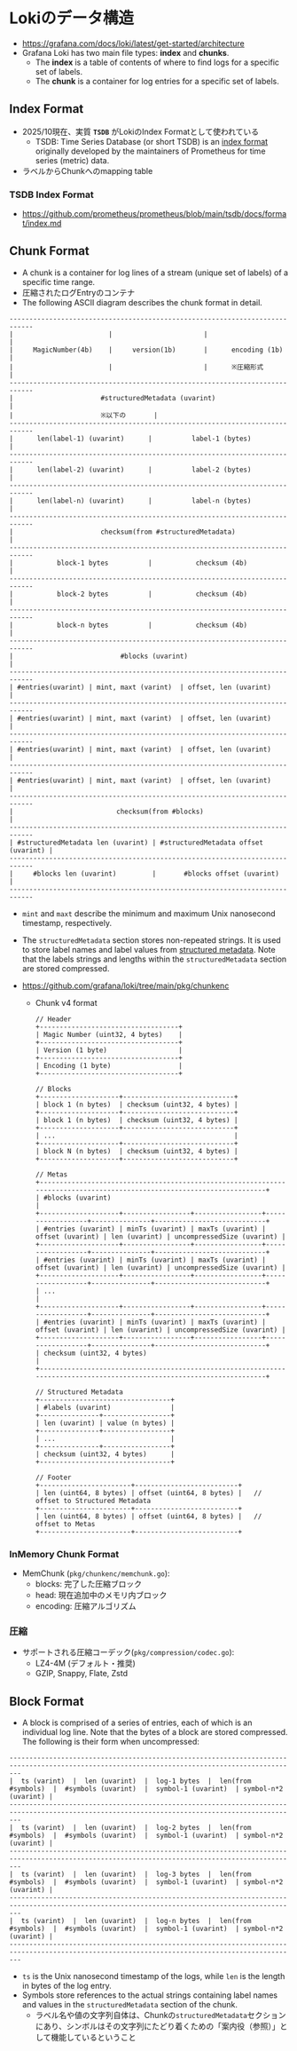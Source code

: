 # Lokiのデータ構造
- https://grafana.com/docs/loki/latest/get-started/architecture
- Grafana Loki has two main file types: **index** and **chunks**.
  - The **index** is a table of contents of where to find logs for a specific set of labels.
  - The **chunk** is a container for log entries for a specific set of labels.

## Index Format
- 2025/10現在、実質 **`TSDB`** がLokiのIndex Formatとして使われている
  - TSDB: Time Series Database (or short TSDB) is an [index format](https://github.com/prometheus/prometheus/blob/main/tsdb/docs/format/index.md) originally developed by the maintainers of Prometheus for time series (metric) data.
- ラベルからChunkへのmapping table

### TSDB Index Format
- https://github.com/prometheus/prometheus/blob/main/tsdb/docs/format/index.md

## Chunk Format
- A chunk is a container for log lines of a stream (unique set of labels) of a specific time range.
- 圧縮されたログEntryのコンテナ
- The following ASCII diagram describes the chunk format in detail.  
```
----------------------------------------------------------------------------
|                        |                       |                         |
|     MagicNumber(4b)    |     version(1b)       |      encoding (1b)      |
|                        |                       |      ※圧縮形式          |
----------------------------------------------------------------------------
|                      #structuredMetadata (uvarint)                       |
|                      ※以下の       |
----------------------------------------------------------------------------
|      len(label-1) (uvarint)      |          label-1 (bytes)              |
----------------------------------------------------------------------------
|      len(label-2) (uvarint)      |          label-2 (bytes)              |
----------------------------------------------------------------------------
|      len(label-n) (uvarint)      |          label-n (bytes)              |
----------------------------------------------------------------------------
|                      checksum(from #structuredMetadata)                  |
----------------------------------------------------------------------------
|           block-1 bytes          |           checksum (4b)               |
----------------------------------------------------------------------------
|           block-2 bytes          |           checksum (4b)               |
----------------------------------------------------------------------------
|           block-n bytes          |           checksum (4b)               |
----------------------------------------------------------------------------
|                           #blocks (uvarint)                              |
----------------------------------------------------------------------------
| #entries(uvarint) | mint, maxt (varint)  | offset, len (uvarint)         |
----------------------------------------------------------------------------
| #entries(uvarint) | mint, maxt (varint)  | offset, len (uvarint)         |
----------------------------------------------------------------------------
| #entries(uvarint) | mint, maxt (varint)  | offset, len (uvarint)         |
----------------------------------------------------------------------------
| #entries(uvarint) | mint, maxt (varint)  | offset, len (uvarint)         |
----------------------------------------------------------------------------
|                          checksum(from #blocks)                          |
----------------------------------------------------------------------------
| #structuredMetadata len (uvarint) | #structuredMetadata offset (uvarint) |
----------------------------------------------------------------------------
|     #blocks len (uvarint)         |       #blocks offset (uvarint)       |
----------------------------------------------------------------------------
```
- `mint` and `maxt` describe the minimum and maximum Unix nanosecond timestamp, respectively.
- The `structuredMetadata` section stores non-repeated strings. It is used to store label names and label values from [structured metadata](https://grafana.com/docs/loki/latest/get-started/labels/structured-metadata/). Note that the labels strings and lengths within the `structuredMetadata` section are stored compressed.

- https://github.com/grafana/loki/tree/main/pkg/chunkenc
  - Chunk v4 format  
    ```
    // Header
    +-----------------------------------+
    | Magic Number (uint32, 4 bytes)    |
    +-----------------------------------+
    | Version (1 byte)                  |
    +-----------------------------------+
    | Encoding (1 byte)                 |
    +-----------------------------------+

    // Blocks
    +--------------------+----------------------------+
    | block 1 (n bytes)  | checksum (uint32, 4 bytes) |
    +--------------------+----------------------------+
    | block 1 (n bytes)  | checksum (uint32, 4 bytes) |
    +--------------------+----------------------------+
    | ...                                             |
    +--------------------+----------------------------+
    | block N (n bytes)  | checksum (uint32, 4 bytes) |
    +--------------------+----------------------------+

    // Metas
    +------------------------------------------------------------------------------------------------------------------------+
    | #blocks (uvarint)                                                                                                      |
    +--------------------+-----------------+-----------------+------------------+---------------+----------------------------+
    | #entries (uvarint) | minTs (uvarint) | maxTs (uvarint) | offset (uvarint) | len (uvarint) | uncompressedSize (uvarint) |
    +--------------------+-----------------+-----------------+------------------+---------------+----------------------------+
    | #entries (uvarint) | minTs (uvarint) | maxTs (uvarint) | offset (uvarint) | len (uvarint) | uncompressedSize (uvarint) |
    +--------------------+-----------------+-----------------+------------------+---------------+----------------------------+
    | ...                                                                                                                    |
    +--------------------+-----------------+-----------------+------------------+---------------+----------------------------+
    | #entries (uvarint) | minTs (uvarint) | maxTs (uvarint) | offset (uvarint) | len (uvarint) | uncompressedSize (uvarint) |
    +--------------------+-----------------+-----------------+------------------+---------------+----------------------------+
    | checksum (uint32, 4 bytes)                                                                                             | 
    +------------------------------------------------------------------------------------------------------------------------+

    // Structured Metadata
    +---------------------------------+
    | #labels (uvarint)               |
    +---------------+-----------------+
    | len (uvarint) | value (n bytes) |
    +---------------+-----------------+
    | ...                             |
    +---------------+-----------------+
    | checksum (uint32, 4 bytes)      |
    +---------------------------------+

    // Footer
    +-----------------------+--------------------------+
    | len (uint64, 8 bytes) | offset (uint64, 8 bytes) |   // offset to Structured Metadata
    +-----------------------+--------------------------+
    | len (uint64, 8 bytes) | offset (uint64, 8 bytes) |   // offset to Metas
    +-----------------------+--------------------------+
    ```

### InMemory Chunk Format
- MemChunk (`pkg/chunkenc/memchunk.go`):
  - blocks: 完了した圧縮ブロック
  - head: 現在追加中のメモリ内ブロック
  - encoding: 圧縮アルゴリズム

### 圧縮
- サポートされる圧縮コーデック(`pkg/compression/codec.go`):
  - LZ4-4M (デフォルト・推奨)
  - GZIP, Snappy, Flate, Zstd

## Block Format
- A block is comprised of a series of entries, each of which is an individual log line. Note that the bytes of a block are stored compressed. The following is their form when uncompressed:  
```
-----------------------------------------------------------------------------------------------------------------------------------------------
|  ts (varint)  |  len (uvarint)  |  log-1 bytes  |  len(from #symbols)  |  #symbols (uvarint)  |  symbol-1 (uvarint)  | symbol-n*2 (uvarint) |
-----------------------------------------------------------------------------------------------------------------------------------------------
|  ts (varint)  |  len (uvarint)  |  log-2 bytes  |  len(from #symbols)  |  #symbols (uvarint)  |  symbol-1 (uvarint)  | symbol-n*2 (uvarint) |
-----------------------------------------------------------------------------------------------------------------------------------------------
|  ts (varint)  |  len (uvarint)  |  log-3 bytes  |  len(from #symbols)  |  #symbols (uvarint)  |  symbol-1 (uvarint)  | symbol-n*2 (uvarint) |
-----------------------------------------------------------------------------------------------------------------------------------------------
|  ts (varint)  |  len (uvarint)  |  log-n bytes  |  len(from #symbols)  |  #symbols (uvarint)  |  symbol-1 (uvarint)  | symbol-n*2 (uvarint) |
-----------------------------------------------------------------------------------------------------------------------------------------------
```
- `ts` is the Unix nanosecond timestamp of the logs, while `len` is the length in bytes of the log entry.
- Symbols store references to the actual strings containing label names and values in the `structuredMetadata` section of the chunk.
  - ラベル名や値の文字列自体は、Chunkの`structuredMetadata`セクションにあり、シンボルはその文字列にたどり着くための「案内役（参照）」として機能しているということ

